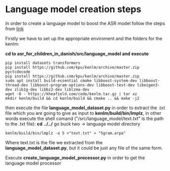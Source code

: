 # Language model creation steps
In order to create a language model to boost the ASR model follow the steps from [link](https://huggingface.co/blog/wav2vec2-with-ngram)

Firstly we have to set up the appropriate enviroment and the folders for the kenlm:

**cd to asr_for_children_in_danish/src/language_model and execute**
```
pip install datasets transformers
pip install https://github.com/kpu/kenlm/archive/master.zip pyctcdecode
pip install https://github.com/kpu/kenlm/archive/master.zip
sudo apt install build-essential cmake libboost-system-dev libboost-thread-dev libboost-program-options-dev libboost-test-dev libeigen3-dev zlib1g-dev libbz2-dev liblzma-dev
wget -O - https://kheafield.com/code/kenlm.tar.gz | tar xz
mkdir kenlm/build && cd kenlm/build && cmake .. && make -j2
```
then execute the file **language_model_dataset.py** in order to extract the .txt  file which you are going to give as input to **kenlm/build/bin/lmplz**, in other words execute the shell comand ("/src/language_model/text.txt" is the path to the .txt file):
**cd ../../** go buck two -> language model directory
```
kenlm/build/bin/lmplz -o 5 <"text.txt" > "5gram.arpa"
```

Where text.txt is the file we extracted from the **language_model_dataset.py**, but it could be just any file of the same form.

Execute **create_language_model_processor.py** in order to get the language model processor
